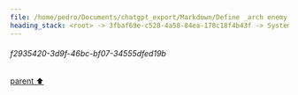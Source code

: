 ```yaml
---
file: /home/pedro/Documents/chatgpt_export/Markdown/Define _arch enemy._.md
heading_stack: <root> -> 3fbaf69e-c528-4a58-84ea-178c18f4b43f -> System -> f2935420-3d9f-46bc-bf07-34555dfed19b
---
```

###### f2935420-3d9f-46bc-bf07-34555dfed19b
[parent ⬆️](#3fbaf69e-c528-4a58-84ea-178c18f4b43f)
